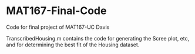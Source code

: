 # MAT167-Final-Code
Code for final project of MAT167-UC Davis

TranscribedHousing.m contains the code for generating the Scree plot, etc, and for determining the best fit of the Housing dataset.
